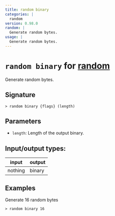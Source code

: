 ```yaml
---
title: random binary
categories: |
  random
version: 0.98.0
random: |
  Generate random bytes.
usage: |
  Generate random bytes.
---
```

<!-- This file is automatically generated. Please edit the command in https://github.com/nushell/nushell instead. -->

# `random binary` for [random](/commands/categories/random.md)

<div class='command-title'>Generate random bytes.</div>

## Signature

```> random binary {flags} (length)```

## Parameters

 -  `length`: Length of the output binary.


## Input/output types:

| input   | output |
| ------- | ------ |
| nothing | binary |

## Examples

Generate 16 random bytes
```nu
> random binary 16

```
